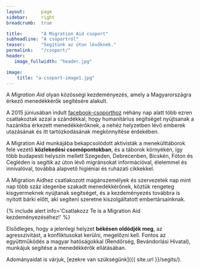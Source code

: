 ```yaml
---
layout:      page
sidebar:     right
breadcrumb:  true

title:       "A Migration Aid csoport"
subheadline: "A csoportról"
teaser:      "Segítünk az úton lévőknek."
permalink:   "/csoport/"
header:
   image_fullwidth: "header.jpg"

image:
    title: "a-csoport-image1.jpg"
---
```


A *Migration Aid* olyan közösségi kezdeményezés, amely a Magyarországra érkező menedékkérők segítésére alakult.

A 2015 júniusában indult [facebook-csoporthoz](https://www.facebook.com/migrationaidhungary) néhány nap alatt több ezren csatlakoztak azzal a szándékkal, hogy humanitárius segítséget nyújtsanak a hazánkba érkezett menedékkérőknek, a nehéz helyzetben lévő emberek utazásának és itt tartózkodásának megkönnyítése érdekében.

A Migration Aid munkájába bekapcsolódott aktivisták a menekülttáborok felé vezető **közlekedési csomópontokban**, és a táborok környékén, így több budapesti helyszín mellett Szegeden, Debrecenben, Bicskén, Fóton és Cegléden is segítik az úton lévő migránsokat információval, élelemmel és innivalóval, továbbá alapvető higiéniai és ruházati cikkekkel.

A Migration Aidhez csatlakozott magánszemélyek és szervezetek nap mint nap több száz idegenbe szakadt menedékkérőnek, köztük rengeteg kisgyermeknek nyújtanak segítséget, és a kezdeményezés továbbra is nyitott bárki előtt, aki segíteni szeretne kiszolgáltatott embertársainknak.

{% include alert info='Csatlakozz Te is a Migration Aid kezdeményezéséhez!' %}

Elsődleges, hogy a jelenlegi helyzet **békésen oldódjék meg**, az agresszivitást, a konfliktusokat kerülni, megelőzni kell. Fontos az együttműködés a magyar hatóságokkal (Rendőrség, Bevándorlási Hivatal), munkájuk segítése a menedékkérők ellátásában.

Adományaidat is várjuk, [ezekre van szükségünk]({{ site.url }}/segits/).
